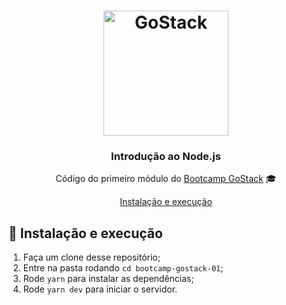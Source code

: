 <h1 align="center">
    <img alt="GoStack" src="https://rocketseat-cdn.s3-sa-east-1.amazonaws.com/bootcamp-header.png" width="200px" />
</h1>

<h3 align="center">
  Introdução ao Node.js
</h3>

<p align="center">Código do primeiro módulo do <a href="https://rocketseat.com.br/bootcamp">Bootcamp GoStack</a> 🎓</p>

<p align="center">
  <a href="#-instalacao-e-execução">Instalação e execução</a>
</p>

## 🚀 Instalação e execução

1. Faça um clone desse repositório;
2. Entre na pasta rodando `cd bootcamp-gostack-01`;
3. Rode `yarn` para instalar as dependências;
4. Rode `yarn dev` para iniciar o servidor.

